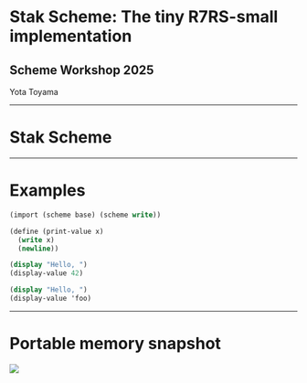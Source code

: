 # Stak Scheme: The tiny R7RS-small implementation

## Scheme Workshop 2025

Yota Toyama

---

# Stak Scheme

---

# Examples

```scheme
(import (scheme base) (scheme write))

(define (print-value x)
  (write x)
  (newline))

(display "Hello, ")
(display-value 42)

(display "Hello, ")
(display-value 'foo)
```

---

# Portable memory snapshot

![](./code-graph.svg)
